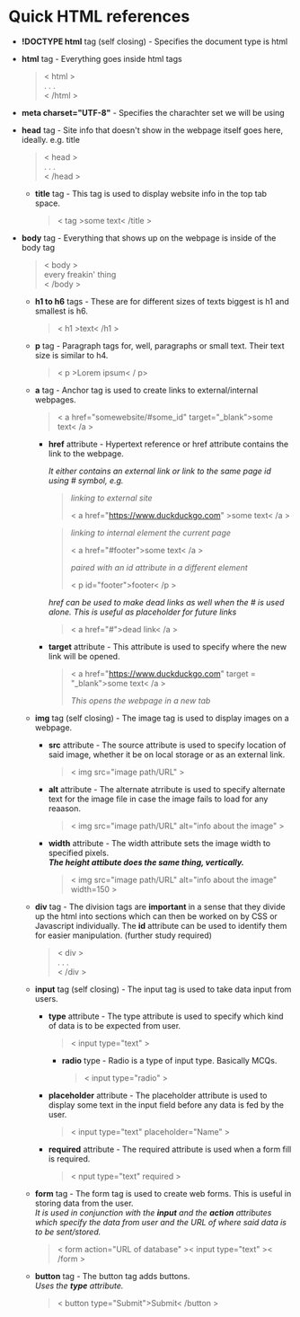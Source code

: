 # Quick HTML references

- **!DOCTYPE html** tag (self closing) - Specifies the document type is html

- **html** tag - Everything goes inside html tags  
	>< html >  
	>  . . .  
	>< /html >

- **meta charset="UTF-8"** - Specifies the charachter set we will be using

- **head** tag - Site info that doesn't show in the webpage itself goes here, ideally. e.g. title
	>< head >  
	>. . .  
	>< /head >

	- **title** tag - This tag is used to display website info in the top tab space.
		>< tag >some text< /title >

- **body** tag - Everything that shows up on the webpage is inside of the body tag
	>< body >  
	>every freakin' thing  
	>< /body >
	
	- **h1 to h6** tags - These are for different sizes of texts biggest is h1 and smallest is h6.
		>< h1 >text< /h1 >

	- **p** tag - Paragraph tags for, well, paragraphs or small text. Their text size is similar to h4.
		>< p >Lorem ipsum< / p>

	- **a** tag - Anchor tag is used to create links to external/internal webpages.
		>< a href="somewebsite/#some_id" target="_blank">some text< /a >

		- **href** attribute - Hypertext reference or href attribute contains the link to the webpage.

			*It either contains an external link or link to the same page id using # symbol, e.g.*
				
			>*linking to external site*  
			>
			>< a href="https://www.duckduckgo.com" >some text< /a >  

			>*linking to internal element the current page*  
			>
			>< a href="#footer">some text< /a >  
			>
			>*paired with an id attribute in a different element*  
			>
			>< p id="footer">footer< /p >

			*href can be used to make dead links as well when the # is used alone. This is useful as placeholder for future links*

			>< a href="#">dead link< /a >

		- **target** attribute - This attribute is used to specify where the new link will be opened.
			>< a href="https://www.duckduckgo.com" target = "_blank">some text< /a >
			>
			>*This opens the webpage in a new tab*
	- **img** tag (self closing) - The image tag is used to display images on a webpage.
		- **src** attribute - The source attribute is used to specify location of said image, whether it be on local storage or as an external link.
			>< img src="image path/URL" >

		- **alt** attribute - The alternate atrribute is used to specify alternate text for the image file in case the image fails to load for any reaason.
			>< img src="image path/URL" alt="info about the image" >
		- **width** attribute - The width attribute sets the image width to specified pixels.  
		***The height attibute does the same thing, vertically.***

			>< img src="image path/URL" alt="info about the image" width=150 >

	- **div** tag - The division tags are **important** in a sense that they divide up the html into sections which can then be worked on by CSS or Javascript individually. The **id** attribute can be used to identify them for easier manipulation. (further study required)
		>< div >  
		>. . .  
		>< /div >

	- **input** tag (self closing) - The input tag is used to take data input from users.

		- **type** attribute - The type attribute is used to specify which kind of data is to be expected from user.
			>< input type="text" >
			- **radio** type - Radio is a type of input type. Basically MCQs.
				>< input type="radio" >
		
		- **placeholder** attribute - The placeholder attribute is used to display some text in the input field before any data is fed by the user.
			>< input type="text" placeholder="Name" >

		- **required** attribute - The required attribute is used when a form fill is required.
			>< nput type="text" required >

	- **form** tag - The form tag is used to create web forms. This is useful in storing data from the user.  
		*It is used in conjunction with the **input** and the **action** attributes which specify the data from user and the URL of where said data is to be sent/stored.*

		>< form action="URL of database" >< input type="text" >< /form >

	- **button** tag - The button tag adds buttons.  
	*Uses the **type** attribute.*
		>< button type="Submit">Submit< /button >
			